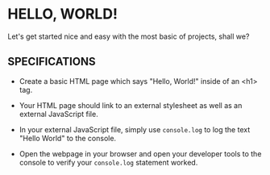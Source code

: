 # HELLO, WORLD!
Let's get started nice and easy with the most basic of projects, shall we?

## SPECIFICATIONS
  * Create a basic HTML page which says "Hello, World!" inside of an &lt;h1&gt; tag.

  * Your HTML page should link to an external stylesheet as well as an external JavaScript file.

  * In your external JavaScript file, simply use `console.log` to log the text "Hello World" to the console.

  * Open the webpage in your browser and open your developer tools to the console to verify your `console.log` statement worked.
